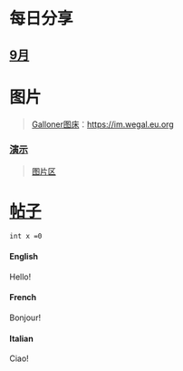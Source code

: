 # 每日分享

## [9月](/2024/9/)

# 图片

> [Galloner图床](https://im.wegal.eu.org)：https://im.wegal.eu.org

### [演示](/2024/img/)

> [图片区](./img)


# [帖子](/pages/)

```css
int x =0
```

<!-- tabs:start -->

#### **English**

Hello!

#### **French**

Bonjour!

#### **Italian**

Ciao!

<!-- tabs:end -->

